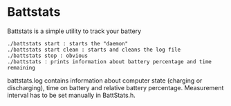 # Battstats
Battstats is a simple utility to track your battery

	./battstats start : starts the "daemon"
	./battstats start clean : starts and cleans the log file
	./battstats stop : obvious
	./battstats : prints information about battery percentage and time remaining

battstats.log contains information about computer state (charging or discharging), time on battery and relative battery percentage.
Measurement interval has to be set manually in BattStats.h.
